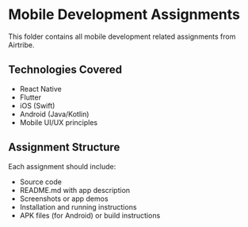 # Mobile Development Assignments

This folder contains all mobile development related assignments from Airtribe.

## Technologies Covered
- React Native
- Flutter
- iOS (Swift)
- Android (Java/Kotlin)
- Mobile UI/UX principles

## Assignment Structure
Each assignment should include:
- Source code
- README.md with app description
- Screenshots or app demos
- Installation and running instructions
- APK files (for Android) or build instructions